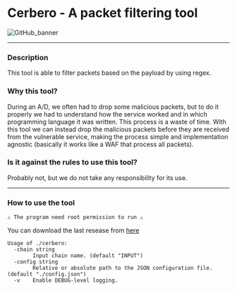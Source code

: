 # Cerbero - A packet filtering tool

![GitHub_banner](https://user-images.githubusercontent.com/23193188/142950155-5d2e00a6-7c9f-42db-9cdf-e28783e66f30.gif)

---
### Description
This tool is able to filter packets based on the payload by using regex.

### Why this tool?
During an A/D, we often had to drop some malicious packets, but to do it properly we had to understand how the service worked and in which programming language it was written. This process is a waste of time. With this tool we can instead drop the malicious packets before they are received from the vulnerable service, making the process simple and implementation agnostic (basically it works like a WAF that process all packets).

### Is it against the rules to use this tool? 
Probably not, but we do not take any responsibility for its use.

---

### How to use the tool

`⚠️ The program need root permission to run ⚠️`

You can download the last resease from [here](https://github.com/K1nd4SUS/Cerbero/releases)

```
Usage of ./cerbero:
  -chain string
        Input chain name. (default "INPUT")
  -config string
        Relative or absolute path to the JSON configuration file. (default "./config.json")
  -v    Enable DEBUG-level logging.
```
